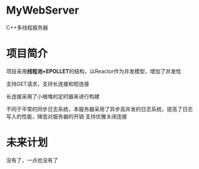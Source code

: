 # MyWebServer
C++多线程服务器
# 项目简介
项目采用**线程池+EPOLLET**的结构，以Reactor作为并发模型，增加了并发性

支持GET请求，支持长连接和短连接

长连接采用了小根堆的定时器来进行构建

不同于平常的同步日志系统，本服务器采用了异步高并发的日志系统，提高了日志写入的性能，降低对服务器的开销
支持优雅关闭连接
# 未来计划
没有了，一点也没有了
